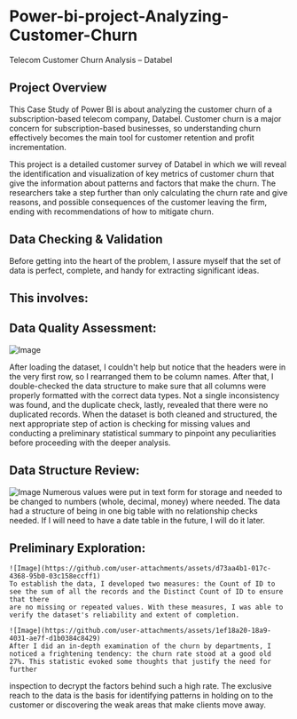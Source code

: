 # Power-bi-project-Analyzing-Customer-Churn
Telecom Customer Churn Analysis – Databel


Project Overview
----------------

This Case Study of Power BI is about analyzing the customer churn of a subscription-based telecom company, Databel. Customer churn is a major concern for subscription-based businesses, so understanding churn effectively becomes the main tool for customer retention and profit incrementation.

This project is a detailed customer survey of Databel in which we will reveal the identification and visualization of key metrics of customer churn that give the information about patterns and factors that make the churn. The researchers take a step further than only calculating the churn rate and give reasons, and possible consequences of the customer leaving the firm, ending with recommendations of how to mitigate churn.


Data Checking & Validation
----

Before getting into the heart of the problem, I assure myself that the set of data is perfect, complete, and handy for extracting significant ideas. 

This involves:
---

 Data Quality Assessment:
 ----
   ![Image](https://github.com/user-attachments/assets/43a548c0-562c-4894-ab84-4aa1592bcca3)
   
   After loading the dataset, I couldn't help but notice that the headers were in the very first row, so I rearranged them to be column names. After that, I double-checked the data structure to make sure that all columns were properly formatted with the correct data types. Not a single inconsistency was found, and the duplicate check, lastly, revealed that there were no duplicated records. When the dataset is both cleaned and structured, the next appropriate step of action is checking for missing values and conducting a preliminary statistical summary to pinpoint any peculiarities before proceeding with the deeper analysis. 


 Data Structure Review: 
 ----
   ![Image](https://github.com/user-attachments/assets/879c4918-74c8-4d05-bc80-412d01268a37)
  Numerous values were put in text form for storage and needed to be changed to numbers (whole, decimal, money) where needed. The data had a structure of being in one big table with no relationship checks needed. 
  If I will need to have a date table in the future, I will do it later.

 Preliminary Exploration:
 ---
    ![Image](https://github.com/user-attachments/assets/d73aa4b1-017c-4368-95b0-03c158eccff1)
    To establish the data, I developed two measures: the Count of ID to see the sum of all the records and the Distinct Count of ID to ensure that there 
    are no missing or repeated values. With these measures, I was able to verify the dataset's reliability and extent of completion. 

    ![Image](https://github.com/user-attachments/assets/1ef18a20-18a9-4031-ae7f-d1b0384c8429)
    After I did an in-depth examination of the churn by departments, I noticed a frightening tendency: the churn rate stood at a good old 27%. This statistic evoked some thoughts that justify the need for further 
   inspection to decrypt the factors behind such a high rate. The exclusive reach to the data is the basis for identifying patterns in holding on to the customer or discovering the weak areas that make clients 
   move away.
   

 

